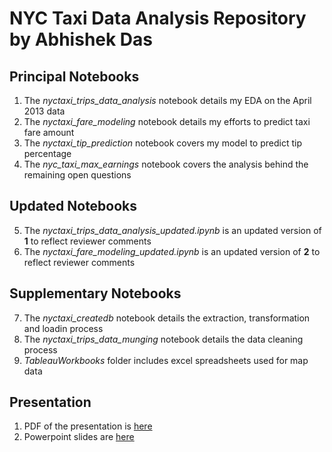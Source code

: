 # NYC Taxi Data Analysis Repository by Abhishek Das

## Principal Notebooks

1. The *nyctaxi_trips_data_analysis* notebook details my EDA on the April 2013 data
2. The *nyctaxi_fare_modeling* notebook details my efforts to predict taxi fare amount
3. The *nyctaxi_tip_prediction* notebook covers my model to predict tip percentage
4. The *nyc_taxi_max_earnings* notebook covers the analysis behind the remaining open questions

## Updated Notebooks

5. The *nyctaxi_trips_data_analysis_updated.ipynb* is an updated version of **1** to reflect reviewer comments
6. The *nyctaxi_fare_modeling_updated.ipynb* is an updated version of **2** to reflect reviewer comments

## Supplementary Notebooks

7. The *nyctaxi_createdb* notebook details the extraction, transformation and loadin process
8. The *nyctaxi_trips_data_munging* notebook details the data cleaning process
9. *TableauWorkbooks* folder includes excel spreadsheets used for map data

## Presentation

1. PDF of the presentation is [here](https://factorwonk.github.io/ADasTaxiNYC_updated.pdf)
2. Powerpoint slides are [here](https://factorwonk.github.io/ADasTaxiNYC_updated.pptx)
